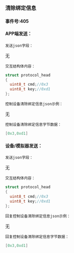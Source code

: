 ### 清除绑定信息

#### 事件号:405

#### **APP端发送**：

`发送json字段：`

无

`交互结构体内容：`

```c
struct protocol_head
{
  uint8_t cmd;//0x3
  uint8_t key;//0xd1
};
```

`控制设备清除绑定信息json示例：`

无

`控制设备清除绑定信息字节数据：`

```c
[0x3,0xd1]
```



#### 设备/模拟器发送：

`发送json字段：`

无

`交互结构体内容：`

```c
struct protocol_head
{
  uint8_t cmd;//0x3
  uint8_t key;//0xd1
};
```

`回复控制设备清除绑定信息json示例：`

无

`回复控制设备清除绑定信息字节数据：`

```c
[0x3,0xd1]
```

